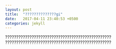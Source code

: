 ```yaml
---
layout: post
title:  "??????????????gi"
date:   2017-04-11 23:40:53 +0500
categories: jekyll
---
```

 ????????????????????????????????????????????????
????????????????????????????????????????????????
